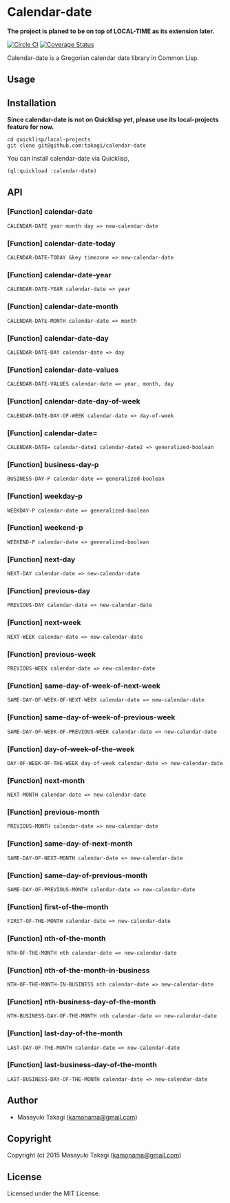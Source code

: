 # Calendar-date

**The project is planed to be on top of LOCAL-TIME as its extension later.**

[![Circle CI](https://circleci.com/gh/takagi/calendar-date/tree/master.svg?style=shield)](https://circleci.com/gh/takagi/calendar-date/tree/master)
[![Coverage Status](https://coveralls.io/repos/takagi/calendar-date/badge.svg?branch=master&service=github)](https://coveralls.io/github/takagi/calendar-date?branch=master)

Calendar-date is a Gregorian calendar date library in Common Lisp.

## Usage

## Installation

**Since calendar-date is not on Quicklisp yet, please use its local-projects feature for now.**

    cd quicklisp/local-projects
    git clone git@github.com:takagi/calendar-date

You can install calendar-date via Quicklisp,

    (ql:quickload :calendar-date)

## API

### [Function] calendar-date

    CALENDAR-DATE year month day => new-calendar-date

### [Function] calendar-date-today

    CALENDAR-DATE-TODAY &key timezone => new-calendar-date

### [Function] calendar-date-year

    CALENDAR-DATE-YEAR calendar-date => year

### [Function] calendar-date-month

    CALENDAR-DATE-MONTH calendar-date => month

### [Function] calendar-date-day

    CALENDAR-DATE-DAY calendar-date => day

### [Function] calendar-date-values

    CALENDAR-DATE-VALUES calendar-date => year, month, day

### [Function] calendar-date-day-of-week

    CALENDAR-DATE-DAY-OF-WEEK calendar-date => day-of-week

### [Function] calendar-date=

    CALENDAR-DATE= calendar-date1 calendar-date2 => generalized-boolean

### [Function] business-day-p

    BUSINESS-DAY-P calendar-date => generalized-boolean

### [Function] weekday-p

    WEEKDAY-P calendar-date => generalized-boolean

### [Function] weekend-p

    WEEKEND-P calendar-date => generalized-boolean

### [Function] next-day

    NEXT-DAY calendar-date => new-calendar-date

### [Function] previous-day

    PREVIOUS-DAY calendar-date => new-calendar-date

### [Function] next-week

    NEXT-WEEK calendar-date => new-calendar-date

### [Function] previous-week

    PREVIOUS-WEEK calendar-date => new-calendar-date

### [Function] same-day-of-week-of-next-week

    SAME-DAY-OF-WEEK-OF-NEXT-WEEK calendar-date => new-calendar-date

### [Function] same-day-of-week-of-previous-week

    SAME-DAY-OF-WEEK-OF-PREVIOUS-WEEK calendar-date => new-calendar-date

### [Function] day-of-week-of-the-week

    DAY-OF-WEEK-OF-THE-WEEK day-of-week calendar-date => new-calendar-date

### [Function] next-month

    NEXT-MONTH calendar-date => new-calendar-date

### [Function] previous-month

    PREVIOUS-MONTH calendar-date => new-calendar-date

### [Function] same-day-of-next-month

    SAME-DAY-OF-NEXT-MONTH calendar-date => new-calendar-date

### [Function] same-day-of-previous-month

    SAME-DAY-OF-PREVIOUS-MONTH calendar-date => new-calendar-date

### [Function] first-of-the-month

    FIRST-OF-THE-MONTH calendar-date => new-calendar-date

### [Function] nth-of-the-month

    NTH-OF-THE-MONTH nth calendar-date => new-calendar-date

### [Function] nth-of-the-month-in-business

    NTH-OF-THE-MONTH-IN-BUSINESS nth calendar-date => new-calendar-date

### [Function] nth-business-day-of-the-month

    NTH-BUSINESS-DAY-OF-THE-MONTH nth calendar-date => new-calendar-date

### [Function] last-day-of-the-month

    LAST-DAY-OF-THE-MONTH calendar-date => new-calendar-date

### [Function] last-business-day-of-the-month

    LAST-BUSINESS-DAY-OF-THE-MONTH calendar-date => new-calendar-date

## Author

* Masayuki Takagi (kamonama@gmail.com)

## Copyright

Copyright (c) 2015 Masayuki Takagi (kamonama@gmail.com)

## License

Licensed under the MIT License.
